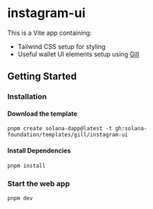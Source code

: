 # instagram-ui

This is a Vite app containing:

- Tailwind CSS setup for styling
- Useful wallet UI elements setup using [Gill](https://gill.site/)

## Getting Started

### Installation

#### Download the template

```shell
pnpm create solana-dapp@latest -t gh:solana-foundation/templates/gill/instagram-ui
```

#### Install Dependencies

```shell
pnpm install
```

### Start the web app

```shell
pnpm dev
```
